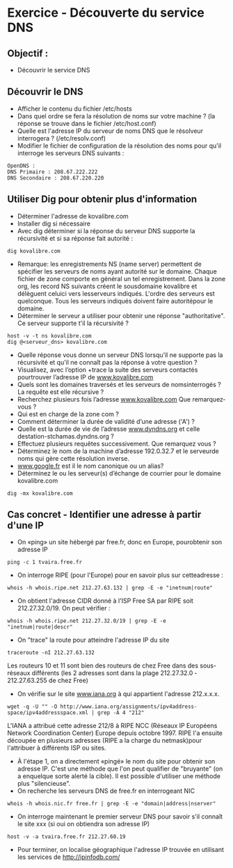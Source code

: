 # Exercice - Découverte du service DNS

## Objectif : 
* Découvrir le service DNS

## Découvrir le DNS 
* Afficher le contenu du fichier /etc/hosts 
* Dans quel ordre se fera la résolution de noms sur votre machine ? (la réponse se trouve dans le fichier /etc/host.conf)
* Quelle est l'adresse IP du serveur de noms DNS que le résolveur interrogera ? (/etc/resolv.conf)
* Modifier le fichier de configuration de la résolution des noms pour qu'il interroge les serveurs DNS suivants : 
```
OpenDNS :
DNS Primaire : 208.67.222.222
DNS Secondaire : 208.67.220.220 
```

## Utiliser Dig pour obtenir plus d'information
* Déterminer l'adresse de kovalibre.com
* Installer dig si nécessaire
* Avec dig déterminer si la réponse du serveur DNS supporte la récursivité et si sa réponse fait autorité : 
```
dig kovalibre.com
```
* Remarque: les enregistrements NS (name server) permettent de spécifier les serveurs de noms ayant autorité sur le domaine. Chaque fichier de zone comporte en général un tel enregistrement. Dans la zone org, les record NS suivants créent le sous­domaine kovalibre et délèguent celui­ci vers lesserveurs indiqués. L'ordre des serveurs est quelconque. Tous les serveurs indiqués doivent faire autoritépour le domaine.
* Déterminer le serveur a utiliser pour obtenir une réponse  "authoritative". Ce serveur supporte t'il la récursivité ?
```
host ­-v ­-t ns kovalibre.com
dig @<serveur_dns> kovalibre.com
```
* Quelle réponse vous donne un serveur DNS lorsqu’il ne supporte pas la récursivité et qu’il ne connaît pas la réponse à votre question ? 
* Visualisez, avec l’option +trace la suite des serveurs contactés pourtrouver l’adresse IP de www.kovalibre.com
*  Quels sont les domaines traversés et les serveurs de nomsinterrogés ? La requête est­ elle récursive ?
* Recherchez plusieurs fois l’adresse www.kovalibre.com Que remarquez­ vous ?
* Qui est en charge de la zone com ?
* Comment déterminer la durée de validité d’une adresse ('A') ?
* Quelle est la durée de vie de l’adresse www.dyndns.org et celle destation­-stchamas.dyndns.org ?
* Effectuez plusieurs requêtes successivement. Que remarquez ­vous ?
* Déterminez le nom de la machine d’adresse 192.0.32.7 et le serveurde noms qui gère cette résolution inverse.
* www.google.fr est ­il le nom canonique ou un alias?
* Déterminez le ou les serveur(s) d’échange de courrier pour le domaine kovalibre.com
```
dig -mx kovalibre.com
```

## Cas concret - Identifier une adresse à partir d'une IP 

* On «ping» un site hébergé par free.fr, donc en Europe, pourobtenir son adresse IP
```
ping ­-c 1 tvaira.free.fr
```
* On interroge RIPE (pour l'Europe) pour en savoir plus sur cetteadresse :
```
whois -­h whois.ripe.net 212.27.63.132 | grep ­-E ­-e "inetnum|route"
```
* On obtient l'adresse CIDR donné à l'ISP Free SA par RIPE soit 212.27.32.0/19. On peut vérifier :
```
whois ­-h whois.ripe.net 212.27.32.0/19 | grep ­-E ­-e "inetnum|route|descr"
```
* On "trace" la route pour atteindre l'adresse IP du site 
```
traceroute ­-nI 212.27.63.132
```
Les routeurs 10 et 11 sont bien des routeurs de chez Free dans des sous-réseaux différents (les 2 adresses sont dans la plage 212.27.32.0 ­ 212.27.63.255 de chez Free)
* On vérifie sur le site www.iana.org à qui appartient l'adresse 212.x.x.x. 
```
wget ­-q ­-U "" -­O ­http://www.iana.org/assignments/ipv4­address­space/ipv4­address­space.xml | grep -­A 4 "212"
```
L'IANA a attribué cette adresse 212/8 à RIPE NCC (Réseaux IP Européens Network Coordination Center) Europe depuis octobre 1997. RIPE l'a ensuite découpée en plusieurs adresses (RIPE a la charge du netmask)pour l'attribuer à différents ISP ou sites.

* À l'étape 1, on a directement «pingé» le nom du site pour obtenir son adresse IP. C'est une méthode que l'on peut qualifier de "bruyante" (on a enquelque sorte alerté la cible). Il est possible d'utiliser une méthode plus "silencieuse".
* On recherche les serveurs DNS de free.fr en interrogeant NIC 
```
whois -­h whois.nic.fr free.fr | grep ­-E -­e "domain|address|nserver"
```
* On interroge maintenant le premier serveur DNS pour savoir s'il connaît le site xxx (si oui on obtiendra son adresse IP) 
```
host -­v ­-a tvaira.free.fr 212.27.60.19
```
* Pour terminer, on localise géographique l'adresse IP trouvée en utilisant les services de http://ipinfodb.com/

